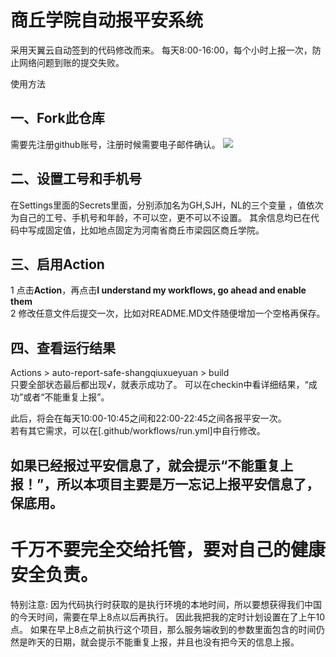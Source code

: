 # 商丘学院自动报平安系统
采用天翼云自动签到的代码修改而来。 每天8:00-16:00，每个小时上报一次，防止网络问题到账的提交失败。

使用方法  
## 一、Fork此仓库
需要先注册github账号，注册时候需要电子邮件确认。
![](http://tu.yaohuo.me/imgs/2020/06/f059fe73afb4ef5f.png)
## 二、设置工号和手机号
在Settings里面的Secrets里面，分别添加名为GH,SJH，NL的三个变量 ，值依次为自己的工号、手机号和年龄，不可以空，更不可以不设置。
其余信息均已在代码中写成固定值，比如地点固定为河南省商丘市梁园区商丘学院。

## 三、启用Action
1 点击**Action**，再点击**I understand my workflows, go ahead and enable them**  
2 修改任意文件后提交一次，比如对README.MD文件随便增加一个空格再保存。

## 四、查看运行结果
Actions > auto-report-safe-shangqiuxueyuan > build  
只要全部状态最后都出现√，就表示成功了。
可以在checkin中看详细结果，“成功”或者“不能重复上报”。

此后，将会在每天10:00-10:45之间和22:00-22:45之间各报平安一次。  
若有其它需求，可以在[.github/workflows/run.yml]中自行修改。
##  如果已经报过平安信息了，就会提示“不能重复上报！”，所以本项目主要是万一忘记上报平安信息了，保底用。
# 千万不要完全交给托管，要对自己的健康安全负责。

特别注意:
因为代码执行时获取的是执行环境的本地时间，所以要想获得我们中国的今天时间，需要在早上8点以后再执行。
因此我把我的定时计划设置在了上午10点。
如果在早上8点之前执行这个项目，那么服务端收到的参数里面包含的时间仍然是昨天的日期，就会提示不能重复上报，并且也没有把今天的信息上报。
